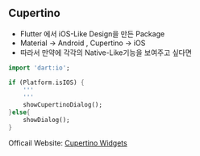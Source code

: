 ## Cupertino ##

- Flutter 에서 iOS-Like Design을 만든 Package
- Material -> Android , Cupertino -> iOS
- 따라서 만약에 각각의 Native-Like기능을 보여주고 싶다면

```dart
import 'dart:io';

if (Platform.isIOS) {
	'''
	'''
	showCupertinoDialog();
}else{
	showDialog();
}
```

Officail Website: [Cupertino Widgets](https://docs.flutter.dev/ui/widgets/cupertino)
